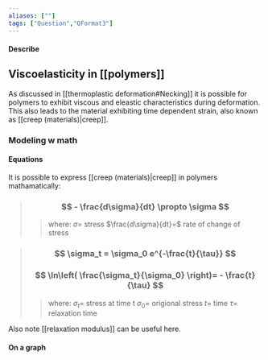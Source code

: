 ```yaml
---
aliases: [""]
tags: ["Question","QFormat3"]
---
```


#### Describe
## Viscoelasticity in [[polymers]]
As discussed in [[thermoplastic deformation#Necking]] it is possible for polymers to exhibit viscous and eleastic characteristics during deformation. 
This also leads to the material exhibiting time dependent strain, also known as [[creep (materials)|creep]].

### Modeling w math
#### Equations
It is possible to express [[creep (materials)|creep]] in polymers mathamatically:
> ### $$ - \frac{d\sigma}{dt} \propto \sigma $$ 
>> where:
>> $\sigma=$ stress
>> $\frac{d\sigma}{dt}=$ rate of change of stress

> ### $$ \sigma_t = \sigma_0 e^{-\frac{t}{\tau}} $$
> ### $$ \ln\left( \frac{\sigma_t}{\sigma_0} \right)= - \frac{t}{\tau} $$ 
>> where:
>> $\sigma_t=$ stress at time t
>> $\sigma_0=$ origional stress
>> $t=$ time
>> $\tau=$ relaxation time

Also note [[relaxation modulus]] can be useful here.

#### On a graph
